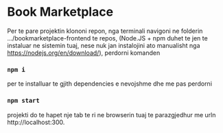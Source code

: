 # Book Marketplace

Per te pare projektin klononi repon, nga terminali navigoni ne folderin .../bookmarketplace-frontend te repos, (Node.JS + npm duhet te jen te instaluar ne sistemin tuaj, nese nuk jan instalojini ato manualisht nga https://nodejs.org/en/download/), perdorni komanden
### `npm i`
per te installuar te gjith dependencies e nevojshme dhe me pas perdorni
### `npm start`
projekti do te hapet nje tab te ri ne browserin tuaj te parazgjedhur me urln http://localhost:300.

